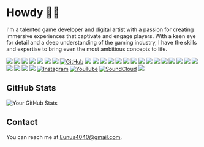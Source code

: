 # Howdy ✌🏽

I'm a talented game developer and digital artist with a passion for creating immersive experiences that captivate and engage players. With a keen eye for detail and a deep understanding of the gaming industry, I have the skills and expertise to bring even the most ambitious concepts to life.

[![](https://img.shields.io/badge/Replit-f8640a?style=for-the-badge&logo=Replit&logoColor=white)](https://replit.com/@Yoonus4040)
[![](https://img.shields.io/badge/Itch.io-fa5c5c?style=for-the-badge&logo=itch.io&logoColor=white)](https://yoonus4040.itch.io)
[![](https://img.shields.io/badge/Codepen-252830?style=for-the-badge&logo=codepen&logoColor=white)](https://codepen.io/yunus4040)
![](https://img.shields.io/badge/Studio-000080?style=for-the-badge&logo=RobloxStudio&logoColor=white)
[![](https://img.shields.io/badge/stackoverflow-f48127?style=for-the-badge&logo=stackoverflow&logoColor=white)](https://stackoverflow.com/users/22113409/yoonus4040)
[![](https://img.shields.io/badge/dev.to-0A0A0A?style=for-the-badge&logo=devdotto&logoColor=white)](https://dev.to/yoonus4040)
![](https://img.shields.io/badge/ChatGPT-00A67E?style=for-the-badge&logo=openai&logoColor=white)
[![GitHub](https://img.shields.io/badge/GitHub-181717?style=for-the-badge&logo=github&logoColor=white)](https://github.com/Yoonus4040)
![](https://img.shields.io/badge/youtube_studio-FF0000?style=for-the-badge&logo=youtubestudio&logoColor=white)
![](https://img.shields.io/badge/Opera-b20317?style=for-the-badge&logo=opera&logoColor=white)
![](https://img.shields.io/badge/Android-3DDC84?style=for-the-badge&logo=android&logoColor=white)
![](https://img.shields.io/badge/Windows-00a1f1?style=for-the-badge&logo=windows&logoColor=white)
![](https://img.shields.io/badge/Unity-000000?style=for-the-badge&logo=unity&logoColor=white)
![](https://img.shields.io/badge/Raspberry%20Pi-A22846?style=for-the-badge&logo=Raspberry%20Pi&logoColor=white)
![](https://img.shields.io/badge/premierepro-330D3E?style=for-the-badge&logo=adobepremierepro&logoColor=white)
![](https://img.shields.io/badge/Photoshop-18152E?style=for-the-badge&logo=AdobePhotoshop&logoColor=white)
![](https://img.shields.io/badge/illustrator-3c240c?style=for-the-badge&logo=AdobeIllustrator&logoColor=white)
![](https://img.shields.io/badge/Xd-470137?style=for-the-badge&logo=AdobeXD&logoColor=white)
![](https://img.shields.io/badge/sketchup-333344?style=for-the-badge&logo=sketchup&logoColor=white)
![](https://img.shields.io/badge/blender-%23F5792A.svg?style=for-the-badge&logo=blender&logoColor=white)
[![](https://img.shields.io/badge/Scratch-855cd6?style=for-the-badge&logo=Scratch&logoColor=white)](https://scratch.mit.edu/users/yunus4040/)
![](https://img.shields.io/badge/HTML5-E34F26?style=for-the-badge&logo=html5&logoColor=white)
![](https://img.shields.io/badge/JavaScript-323330?style=for-the-badge&logo=javascript&logoColor=F7DF1E)
![](https://img.shields.io/badge/CSS3-264de4?style=for-the-badge&logo=css3&logoColor=white)
![](https://img.shields.io/badge/Bootstrap-702cf5?style=for-the-badge&logo=bootstrap&logoColor=white)
![](https://img.shields.io/badge/python-ffd43b?style=for-the-badge&logo=python&logoColor=black)
![](https://img.shields.io/badge/Roblox-ff3526?style=for-the-badge&logo=Roblox&logoColor=white)
[![Instagram](https://img.shields.io/badge/Instagram-E1306C?style=for-the-badge&logo=instagram&logoColor=white)](https://www.instagram.com/yoonus4040/?igshid=ZDdkNTZiNTM%3D)
[![YouTube](https://img.shields.io/badge/YouTube-FF0000?style=for-the-badge&logo=YouTube&logoColor=white)](https://www.youtube.com/@yoonus4040)
[![SoundCloud](https://img.shields.io/badge/SoundCloud-ff7700?style=for-the-badge&logo=SoundCloud&logoColor=white)](https://soundcloud.com/yoonus-ibrahim-87475059)
[![](https://img.shields.io/badge/Dribbble-EA4C89?style=for-the-badge&logo=dribbble&logoColor=white)](https://dribbble.com/Yoonus4040)

## GitHub Stats

![Your GitHub Stats](https://github-readme-stats.vercel.app/api?username=Yoonus4040&show_icons=true&theme=dark)

## Contact

You can reach me at [Eunus4040@gmail.com](mailto:Eunus4040@gmail.com).


